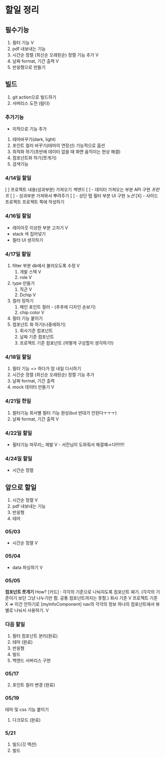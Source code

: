 # 할일 정리

## 필수기능

1. 필터 기능 V
2. pdf 내보내는 기능
3. 시간순 정렬 (최신순 오래된순) 정렬 기능 추가 V
4. 날짜 format, 기간 출력 V
5. 반응형으로 만들기

## 빌드

1. git action으로 빌드하기
2. 서버리스 도전 (람다)

### 추가기능

- 미적으로 기능 추가

1. 테마바꾸기(dark, light)
2. 포인트 컬러 바꾸기(테마의 연장선)
기능적으로 옵션
3. 최적화 하기(초반에 데이터 없을 때 화면 움직이는 현상 해결)
4. 컴포넌트화 하기(쪼개기)
5. 검색기능

### 4/14일 할일

[ ] 프로젝트 내용(성과부분) 가져오기
    *백엔드*
    [ ] - 데이터 가져오는 부분 API 구현
    *프런트*
    [ ] - 성과부분 가져와서 뿌려주기
    [ ] - 상단 탭 필터 부분 UI 구현
*노션*
[X] - 사이드 프로젝트 프로젝트 쪽에 작성하기

### 4/16일 할일

- 레이아웃 이상한 부분 고치기 V
- stack 색 집어넣기
- 필터 UI 생각하기

### 4/17일 할일

1. filter 부분 db에서 불러오도록 수정 V
   1. 개발 스택 V
   2. role V
2. type 만들기
   1. 직군 V
   2. Dchip V
3. 컬러 정하기
   1. 메인 포인트 컬러 - (추후에 디자인 손보기)
   2. chip color V
4. 필터 기능 붙이기
5. 컴포넌트 화 하기(나중에하기)
   1. 회사기준 컴포넌트
   2. 날짜 기준 컴포넌트
   3. 프로젝트 기준 컴포넌트
    (어떻게 구성할지 생각하기!)

### 4/18일 할일

1. 필터 기능 =>  하다가 맘 내일 다시하기
2. 시간순 정렬 (최신순 오래된순) 정렬 기능 추가
3. 날짜 format, 기간 출력
4. mock 데이터 만들기 V

### 4/21일 한일

1. 필터기능 회사별 필터 기능 완성(but 반대가 안된다ㅜㅜㅜ)
2. 날짜 format, 기간 출력 V

### 4/22일 할일

- 필터기능 마무리;; 제발 V - 서진님이 도와줘서 해결햬ㅆ다!!!!!!!

### 4/24일 할일

- 시간순 정렬

## 앞으로 할일

1. 시간순 정렬 V
2. pdf 내보내는 기능
3. 반응형
4. 테마

### 05/03

- 시간순 정렬 V

### 05/04

- data 파싱하기 V

### 05/05

**컴포넌트 쪼개기**
How?
[카드] : 각각의 기준으로 나눠지도록 컴포넌트 짜기.
   (각각의 기준이기 보단 그냥 나누기만 함. 공통 컴포넌트까지는 못함.)
회사 기준 V
프로젝트 기준 X => 이건 안하기로
[myInfoComponent]
nav의 각각의 정보 하나의 컴포넌트에서 뷰별로 나눠서 사용하기. V

### 다음 할일
1. 필터 컴포넌트 분리(완료)
2. 테마 (완료)
3. 반응형
4. 빌드
5. 백엔드 서버리스 구현

### 05/17
2. 포인트 컬러 변경 (완료)

### 05/19
테마 및 css 기능 붙이기
1. 다크모드 (완료)


### 5/21
1. 빌드(깃 액션)
2. 빌드 

